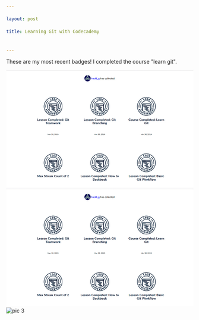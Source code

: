 ```yaml
---

layout: post

title: Learning Git with Codecademy


---
```




These are my most recent badges! I completed the course "learn git".

![image badges git](pictures_for_posts/GabrieleHackl_badges_git.jpg)
<img src="pictures_for_posts/GabrieleHackl_badges_git.jpg" alt="image badges git" />
![pic 3](gabrielehackl.github.io/_posts/pictures_for_posts/GabrieleHackl_badges_git.jpg)
            
